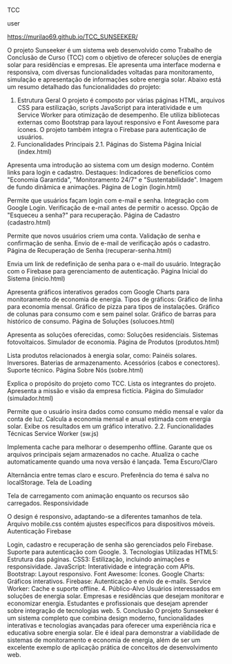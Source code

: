 TCC 


user

https://murilao69.github.io/TCC_SUNSEEKER/

O projeto Sunseeker é um sistema web desenvolvido como Trabalho de Conclusão de Curso (TCC) com o objetivo de oferecer soluções de energia solar para residências e empresas. Ele apresenta uma interface moderna e responsiva, com diversas funcionalidades voltadas para monitoramento, simulação e apresentação de informações sobre energia solar. Abaixo está um resumo detalhado das funcionalidades do projeto:

1. Estrutura Geral
O projeto é composto por várias páginas HTML, arquivos CSS para estilização, scripts JavaScript para interatividade e um Service Worker para otimização de desempenho.
Ele utiliza bibliotecas externas como Bootstrap para layout responsivo e Font Awesome para ícones.
O projeto também integra o Firebase para autenticação de usuários.
2. Funcionalidades Principais
2.1. Páginas do Sistema
Página Inicial (index.html)

Apresenta uma introdução ao sistema com um design moderno.
Contém links para login e cadastro.
Destaques:
Indicadores de benefícios como "Economia Garantida", "Monitoramento 24/7" e "Sustentabilidade".
Imagem de fundo dinâmica e animações.
Página de Login (login.html)

Permite que usuários façam login com e-mail e senha.
Integração com Google Login.
Verificação de e-mail antes de permitir o acesso.
Opção de "Esqueceu a senha?" para recuperação.
Página de Cadastro (cadastro.html)

Permite que novos usuários criem uma conta.
Validação de senha e confirmação de senha.
Envio de e-mail de verificação após o cadastro.
Página de Recuperação de Senha (recuperar-senha.html)

Envia um link de redefinição de senha para o e-mail do usuário.
Integração com o Firebase para gerenciamento de autenticação.
Página Inicial do Sistema (inicio.html)

Apresenta gráficos interativos gerados com Google Charts para monitoramento de economia de energia.
Tipos de gráficos:
Gráfico de linha para economia mensal.
Gráfico de pizza para tipos de instalações.
Gráfico de colunas para consumo com e sem painel solar.
Gráfico de barras para histórico de consumo.
Página de Soluções (solucoes.html)

Apresenta as soluções oferecidas, como:
Soluções residenciais.
Sistemas fotovoltaicos.
Simulador de economia.
Página de Produtos (produtos.html)

Lista produtos relacionados à energia solar, como:
Painéis solares.
Inversores.
Baterias de armazenamento.
Acessórios (cabos e conectores).
Suporte técnico.
Página Sobre Nós (sobre.html)

Explica o propósito do projeto como TCC.
Lista os integrantes do projeto.
Apresenta a missão e visão da empresa fictícia.
Página do Simulador (simulador.html)

Permite que o usuário insira dados como consumo médio mensal e valor da conta de luz.
Calcula a economia mensal e anual estimada com energia solar.
Exibe os resultados em um gráfico interativo.
2.2. Funcionalidades Técnicas
Service Worker (sw.js)

Implementa cache para melhorar o desempenho offline.
Garante que os arquivos principais sejam armazenados no cache.
Atualiza o cache automaticamente quando uma nova versão é lançada.
Tema Escuro/Claro

Alternância entre temas claro e escuro.
Preferência do tema é salva no localStorage.
Tela de Loading

Tela de carregamento com animação enquanto os recursos são carregados.
Responsividade

O design é responsivo, adaptando-se a diferentes tamanhos de tela.
Arquivo mobile.css contém ajustes específicos para dispositivos móveis.
Autenticação Firebase

Login, cadastro e recuperação de senha são gerenciados pelo Firebase.
Suporte para autenticação com Google.
3. Tecnologias Utilizadas
HTML5: Estrutura das páginas.
CSS3: Estilização, incluindo animações e responsividade.
JavaScript: Interatividade e integração com APIs.
Bootstrap: Layout responsivo.
Font Awesome: Ícones.
Google Charts: Gráficos interativos.
Firebase: Autenticação e envio de e-mails.
Service Worker: Cache e suporte offline.
4. Público-Alvo
Usuários interessados em soluções de energia solar.
Empresas e residências que desejam monitorar e economizar energia.
Estudantes e profissionais que desejam aprender sobre integração de tecnologias web.
5. Conclusão
O projeto Sunseeker é um sistema completo que combina design moderno, funcionalidades interativas e tecnologias avançadas para oferecer uma experiência rica e educativa sobre energia solar. Ele é ideal para demonstrar a viabilidade de sistemas de monitoramento e economia de energia, além de ser um excelente exemplo de aplicação prática de conceitos de desenvolvimento web.
